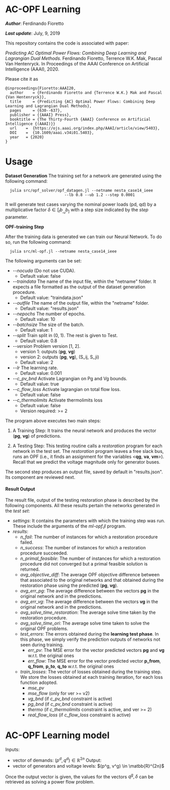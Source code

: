 # AC-OPF Learning
***Author***: Ferdinando Fioretto

***Last update***:  July, 9, 2019

This repository contains the code is associated with paper: 

_Predicting AC Optimal Power Flows: Combining Deep Learning and Lagrangian Dual Methods_. 
Ferdinando Fioretto, Terrence W.K. Mak, Pascal Van Hentenryck. 
In Proceedings of the AAAI Conference on Artificial Intelligence (AAAI), 2020.

Please cite it as

```
@inproceedings{Fioretto:AAAI20, 
  author    = {Ferdinando Fioretto and {Terrence W.K.} Mak and Pascal {Van Hentenryck}},
  title     = {Predicting {AC} Optimal Power Flows: Combining Deep Learning and Lagrangian Dual Methods},
  pages     = {630--637},
  publisher = {{AAAI} Press},
  booktitle = {The Thirty-Fourth {AAAI} Conference on Artificial Intelligence {(AAAI)}}
  url    =  {https://ojs.aaai.org/index.php/AAAI/article/view/5403}, 
  DOI    =  {10.1609/aaai.v34i01.5403}, 
  year   = {2020}
}
```

# Usage
**Dataset Generation**
The training set for a network <netname> are generated using the following command:

```
  julia src/opf_solver/opf_datagen.jl --netname nesta_case14_ieee
			      	      --lb 0.8 --ub 1.2 --step 0.0001
```
It will generate test cases varying the nominal power loads (pd, qd) by a
multiplicative factor $\delta \in [_lb_, _ub_]$ with a step size indicated by
the _step_ parameter.
	
**OPF-training Step**
	
After the training data is generated we can train our Neural Network.
To do so, run the following command:

```
  julia src/ml-opf.jl --netname nesta_case14_ieee
```

The following arguments can be set:
- _--nocuda_  (Do not use CUDA).
  + Default value: false
- _--traindata_ The name of the input file, within the "netname" folder.
  It expects a file formatted as the output of the dataset generation procedure.
  + Default value: "traindata.json"
- _--outfile_ The name of the output file, within the "netname" folder.
  + Default value: "results.json"
- _--nepochs_ The number of epochs.
  + Default value: 10
- _--batchsize_ The size of the batch.
  + Default value: 1
- _--split_ Train split in (0, 1). The rest is given to Test.
  + Default value: 0.8
- _--version_ Problem version [1, 2].
    + version 1: outputs (**pg**, **vg**)
    + version 2: outputs (**pg**, **vg**), (S_ij, S_ji)
    + Default value: 2
- _--lr_ The learning rate.
  + Default value: 0.001
- _--c_pv_bnd_ Activate Lagrangian on Pg and Vg bounds.
  + Default value: true
- _--c_flow_loss_ Activate lagrangian on total flow loss.
  + Default value: false
- _--c_thermolimits_ Activate thermolimits loss
  + Default value: false
  + Version required: >= 2

The program above executes two main steps:

1. A Training Step: It trains the neural network and produces the vector (**pg**, **vg**)
  of predictions.

2. A Testing Step: This testing routine calls a _restoration_ program for
  each network in the test set. The _restoration_ program leaves a free slack bus,
  runs an OPF (i.e., it finds an assignment for the variables <**qg**, **va**, **vm**>).
  Recall that we predict the voltage magnitude only for generator buses.

The second step produces an output file, saved by default in "results.json". Its
component are reviewed next.

#### Result Output
The result file, output of the testing restoration phase is described by the
following components. All these results pertain the networks generated in the
_test set_:

- _settings_: It contains the parameters with which the training step was run.
  These include the arguments of the _ml-opf.jl_ program.
- _results_:
  + _n_fail_: The number of instances for which a restoration procedure failed.
  + _n_success_: The number of instances for which a restoration procedure succeeded.
  + _n_primal_feasible_: The number of instances for which a restoration procedure
  did not converged but a primal feasible solution is returned.
  + _avg_objective_diff_: The average OPF objective difference between that
  associated to the original networks and that obtained during the restoration
  phase using the predicted (**pg**, **vg**).
  + _avg_err_pg_: The average difference between the vectors **pg** in the original
  network and in the predictions.
  + _avg_err_vg_: The average difference between the vectors **vg** in the original
  network and in the predictions.
  + _avg_solve_time_restoration_: The average solve time taken by the restoration
  procedure.
  + _avg_solve_time_ori_: The average solve time taken to solve the original OPF
  problems.
  + _test_errors_: The errors obtained during the **learning test phase**. In this phase,
  we simply verify the prediction outputs of networks not seen during training.
    + _err_pv_: The MSE error for the vector predicted vectors **pg** and **vg**
    w.r.t. the original ones
    + _err_flow_: The MSE error for the vector predicted vector **p_from**,
    **q_from**, **p_to**, **q_to** w.r.t. the original ones
  + _train_losses_: The vector of losses obtained during the training step. We
  store the losses obtained at each training iteration, for each loss function
  adopted.
    + _mse_pv_
    + _mse_flow_ (only for ver >= v2)
    + _vg_bnd_ (if _c_pv_bnd_ constraint is active)
    + _pg_bnd_ (if _c_pv_bnd_ constraint is active)
    + _thermo_ (if _c_thermolimits_ constraint is active, and ver >= 2)
    + _real_flow_loss_ (if _c_flow_loss_ constraint is active)

# AC-OPF Learning model
	
Inputs:
- vector of demands: $(p^d, q^d) \in \mathbb{R}^{2n}$
Output:
- vector of generators and voltage levels:
  $(p^g, v^g) \in \matbb{R}^{2n}$

Once the output vector is given, the values for the vectors $q^g, \delta$ can be retrieved as solving a power flow problem.
